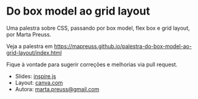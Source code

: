 # Do box model ao grid layout

Uma palestra sobre CSS, passando por box model, flex box e grid layout, por Marta Preuss.

Veja a palestra em https://mapreuss.github.io/palestra-do-box-model-ao-grid-layout/index.html

Fique à vontade para sugerir correções e melhorias via pull request.

* Slides: [inspire.js](http://inspire.js)
* Layout: [canva.com](http://canva.com)
* Autora: marta.preuss@gmail.com